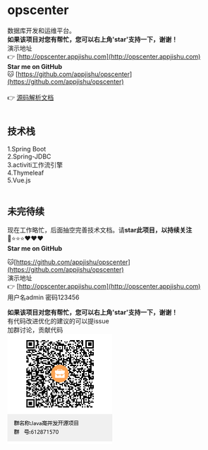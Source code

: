 # opscenter
数据库开发和运维平台。 
<br/>
<b>如果该项目对您有帮忙，您可以右上角'star'支持一下，谢谢！</b>
<br/>
演示地址
<br/>
👉 [http://opscenter.appjishu.com](http://opscenter.appjishu.com)
<br/>
**Star me on GitHub** 
<br/>
🐱 [https://github.com/appjishu/opscenter](https://github.com/appjishu/opscenter)
<br/>
<br/>
👉 [源码解析文档](SOURCE-README.md)
<br/><br/>

## 技术栈
1.Spring Boot <br/>
2.Spring-JDBC <br/>
3.activiti工作流引擎 <br/>
4.Thymeleaf <br/>
5.Vue.js <br/>
<br/>

## 未完待续

现在工作略忙，后面抽空完善技术文档。请**star此项目，以持续关注**<br/>
📌⭐⭐⭐❤❤❤ <br/>
**Star me on GitHub** <br/>

🐱[https://github.com/appjishu/opscenter](https://github.com/appjishu/opscenter) 
<br/>
演示地址
<br/>
👉 [http://opscenter.appjishu.com](http://opscenter.appjishu.com)
<br/>
用户名admin     密码123456

<b>如果该项目对您有帮忙，您可以右上角'star'支持一下，谢谢！</b>
<br/>
有代码改进优化的建议的可以提issue
<br/>
加群讨论，贡献代码
<br/>
![](doc/image/group-qrcode.png)
